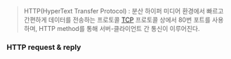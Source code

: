 > HTTP(HyperText Transfer Protocol) : 분산 하이퍼 미디어 환경에서 빠르고 간편하게 데이터를 전송하는 프로토콜
>   [TCP](Network/ip-Network_layer) 프로토콜 상에서 80번 포트를 사용하며, HTTP method를 통해 서버-클라이언트 간 통신이 이루어진다.

### HTTP request & reply